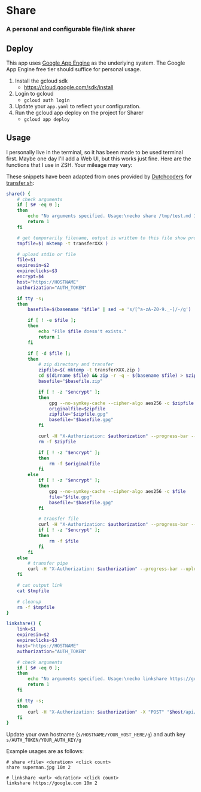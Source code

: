 Share
======

### A personal and configurable file/link sharer

## Deploy
This app uses [Google App Engine](https://cloud.google.com/appengine/) as the underlying system. The Google App Engine free tier should suffice for personal usage.
1. Install the gcloud sdk
    - https://cloud.google.com/sdk/install
2. Login to gcloud
    - `gcloud auth login`
3. Update your `app.yaml` to reflect your configuration.
4. Run the gcloud app deploy on the project for Sharer
    - `gcloud app deploy`
    
## Usage
I personally live in the terminal, so it has been made to be used terminal first. Maybe one day I'll add a Web UI, but this works just fine.
Here are the functions that I use in ZSH. Your mileage may vary:

These snippets have been adapted from ones provided by [Dutchcoders](https://dutchcoders.io) for [transfer.sh](https://transfer.sh):
```bash
share() {
    # check arguments
    if [ $# -eq 0 ];
    then
        echo "No arguments specified. Usage:\necho share /tmp/test.md 10m 10 encrypt #(file duration clicks encrypt)\ncat /tmp/test.md | share test.md 10m 10 encrypt #(filename duration clicks encrypt)"
        return 1
    fi

    # get temporarily filename, output is written to this file show progress can be showed
    tmpfile=$( mktemp -t transferXXX )

    # upload stdin or file
    file=$1
    expiresin=$2
    expireclicks=$3
    encrypt=$4
    host="https://HOSTNAME"
    authorization="AUTH_TOKEN"

    if tty -s;
    then
        basefile=$(basename "$file" | sed -e 's/[^a-zA-Z0-9._-]/-/g')

        if [ ! -e $file ];
        then
            echo "File $file doesn't exists."
            return 1
        fi

        if [ -d $file ];
        then
            # zip directory and transfer
            zipfile=$( mktemp -t transferXXX.zip )
            cd $(dirname $file) && zip -r -q - $(basename $file) > $zipfile
            basefile="$basefile.zip"

            if [ ! -z "$encrypt" ];
            then
                gpg --no-symkey-cache --cipher-algo aes256 -c $zipfile
                originalfile=$zipfile
                zipfile="$zipfile.gpg"
                basefile="$basefile.gpg"
            fi

            curl -H "X-Authorization: $authorization" --progress-bar --upload-file "$zipfile" "$host/api/upload/$basefile?s=1&time=$expiresin&clicks=$expireclicks" >> $tmpfile
            rm -f $zipfile

            if [ ! -z "$encrypt" ];
            then
                rm -f $originalfile
            fi
        else
            if [ ! -z "$encrypt" ];
            then
                gpg --no-symkey-cache --cipher-algo aes256 -c $file
                file="$file.gpg"
                basefile="$basefile.gpg"
            fi

            # transfer file
            curl -H "X-Authorization: $authorization" --progress-bar --upload-file "$file" "$host/api/upload/$basefile?s=1&time=$expiresin&clicks=$expireclicks" >> $tmpfile
            if [ ! -z "$encrypt" ];
            then
                rm -f $file
            fi
        fi
    else
        # transfer pipe
        curl -H "X-Authorization: $authorization" --progress-bar --upload-file "-" "$host/api/upload/$file?s=1&time=$expiresin&clicks=$expireclicks" >> $tmpfile
    fi

    # cat output link
    cat $tmpfile

    # cleanup
    rm -f $tmpfile
}
```

```bash
linkshare() {
    link=$1
    expiresin=$2
    expireclicks=$3
    host="https://HOSTNAME"
    authorization="AUTH_TOKEN"

    # check arguments
    if [ $# -eq 0 ];
    then
        echo "No arguments specified. Usage:\necho linkshare https://google.com 10m 10 #(clicks)"
        return 1
    fi

    if tty -s;
    then
        curl -H "X-Authorization: $authorization" -X "POST" "$host/api/shorten?s=1&url=$link&time=$expiresin&clicks=$expireclicks"
    fi
}
```

Update your own hostname (`s/HOSTNAME/YOUR_HOST_HERE/g`) and auth key `s/AUTH_TOKEN/YOUR_AUTH_KEY/g`

Example usages are as follows:

```
# share <file> <duration> <click count>
share superman.jpg 10m 2
```

```
# linkshare <url> <duration> <click count>
linkshare https://google.com 10m 2
```